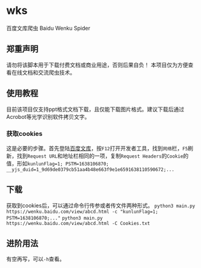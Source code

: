 # wks

百度文库爬虫  Baidu Wenku Spider

## 郑重声明

请勿将该脚本用于下载付费文档或商业用途，否则后果自负！
本项目仅为方便查看在线文档和交流爬虫技术。

## 使用教程

目前该项目仅支持ppt格式文档下载，且仅能下载图片格式。建议下载后通过Acrobot等光学识别软件拷贝文字。

### 获取cookies

这是必要的步骤。首先登陆[百度文库](https://wenku.baidu.com/)，按`F12`打开开发者工具，找到`网络`栏，`F5`刷新，找到`Request URL`和地址栏相同的一项，复制`Request Headers`的`Cookie`的值，形如`kunlunFlag=1; PSTM=1638106870; __yjs_duid=1_9d69de0379cb51aa4b48e663f9e1e6591638110590672;...`

## 下载

获取到cookies后，可以通过命令行传参或者传文件两种形式。
`python3 main.py https://wenku.baidu.com/view/abcd.html -c "kunlunFlag=1; PSTM=1638106870;..."`
`python3 main.py https://wenku.baidu.com/view/abcd.html -C Cookies.txt`

## 进阶用法

有空再写，可以`-h`查看。
